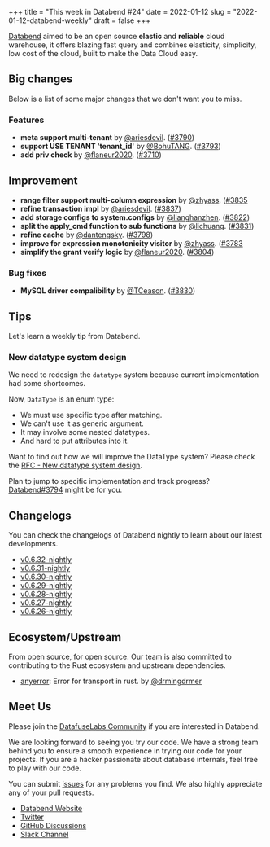 +++
title = "This week in Databend #24"
date = 2022-01-12
slug = "2022-01-12-databend-weekly"
draft = false
+++

[Databend](https://github.com/datafuselabs/databend) aimed to be an open source **elastic** and **reliable** cloud warehouse, it offers blazing fast query and combines elasticity, simplicity, low cost of the cloud, built to make the Data Cloud easy.

## Big changes

Below is a list of some major changes that we don't want you to miss.

### Features

- **meta support multi-tenant** by [@ariesdevil](https://github.com/ariesdevil/). ([#3790](https://github.com/datafuselabs/databend/pull/3790))
- **support USE TENANT 'tenant_id'** by [@BohuTANG](https://github.com/BohuTANG). ([#3793](https://github.com/datafuselabs/databend/pull/3793))
- **add priv check** by [@flaneur2020](https://github.com/flaneur2020). ([#3710](https://github.com/datafuselabs/databend/pull/3710))

## Improvement

- **range filter support multi-column expression** by [@zhyass](https://github.com/zhyass). ([#3835](https://github.com/datafuselabs/databend/pull/3835)
- **refine transaction impl** by [@ariesdevil](https://github.com/ariesdevil/). ([#3837](https://github.com/datafuselabs/databend/pull/3837))
- **add storage configs to system.configs** by [@lianghanzhen](https://github.com/lianghanzhen). ([#3822](https://github.com/datafuselabs/databend/pull/3822))
- **split the apply_cmd function to sub functions** by [@lichuang](https://github.com/lichuang). ([#3831](https://github.com/datafuselabs/databend/pull/3831))
- **refine cache** by [@dantengsky](https://github.com/dantengsky). ([#3798](https://github.com/datafuselabs/databend/pull/3798))
- **improve for expression monotonicity visitor** by [@zhyass](https://github.com/zhyass). ([#3783](https://github.com/datafuselabs/databend/pull/3783)
- **simplify the grant verify logic** by [@flaneur2020](https://github.com/flaneur2020). ([#3804](https://github.com/datafuselabs/databend/pull/3804))

### Bug fixes

- **MySQL driver compalibility** by [@TCeason](https://github.com/TCeason). ([#3830](https://github.com/datafuselabs/databend/pull/3830))

## Tips

Let's learn a weekly tip from Databend.

### New datatype system design

We need to redesign the `datatype` system because current implementation had some shortcomes.

Now, `DataType` is an enum type:

- We must use specific type after matching.
- We can't use it as generic argument.
- It may involve some nested datatypes.
- And hard to put attributes into it.

Want to find out how we will improve the DataType system? Please check the [RFC - New datatype system design](https://databend.rs/dev/rfcs/query/new-datatype-system).

Plan to jump to specific implementation and track progress? [Databend#3794](https://github.com/datafuselabs/databend/pull/3794) might be for you.

## Changelogs

You can check the changelogs of Databend nightly to learn about our latest developments.

- [v0.6.32-nightly](https://github.com/datafuselabs/databend/releases/tag/v0.6.32-nightly)
- [v0.6.31-nightly](https://github.com/datafuselabs/databend/releases/tag/v0.6.31-nightly)
- [v0.6.30-nightly](https://github.com/datafuselabs/databend/releases/tag/v0.6.30-nightly)
- [v0.6.29-nightly](https://github.com/datafuselabs/databend/releases/tag/v0.6.29-nightly)
- [v0.6.28-nightly](https://github.com/datafuselabs/databend/releases/tag/v0.6.28-nightly)
- [v0.6.27-nightly](https://github.com/datafuselabs/databend/releases/tag/v0.6.27-nightly)
- [v0.6.26-nightly](https://github.com/datafuselabs/databend/releases/tag/v0.6.26-nightly)

## Ecosystem/Upstream

From open source, for open source. Our team is also committed to contributing to the Rust ecosystem and upstream dependencies.

- [anyerror](https://github.com/drmingdrmer/anyerror): Error for transport in rust. by [@drmingdrmer](https://github.com/drmingdrmer/)

## Meet Us

Please join the [DatafuseLabs Community](https://github.com/datafuselabs/) if you are interested in Databend.

We are looking forward to seeing you try our code. We have a strong team behind you to ensure a smooth experience in trying our code for your projects.
If you are a hacker passionate about database internals, feel free to play with our code.

You can submit [issues](https://github.com/datafuselabs/databend/issues) for any problems you find. We also highly appreciate any of your pull requests.

- [Databend Website](https://databend.rs)
- [Twitter](https://twitter.com/Datafuse_Labs)
- [GitHub Discussions](https://github.com/datafuselabs/databend/discussions)
- [Slack Channel](https://link.databend.rs/join-slack)
